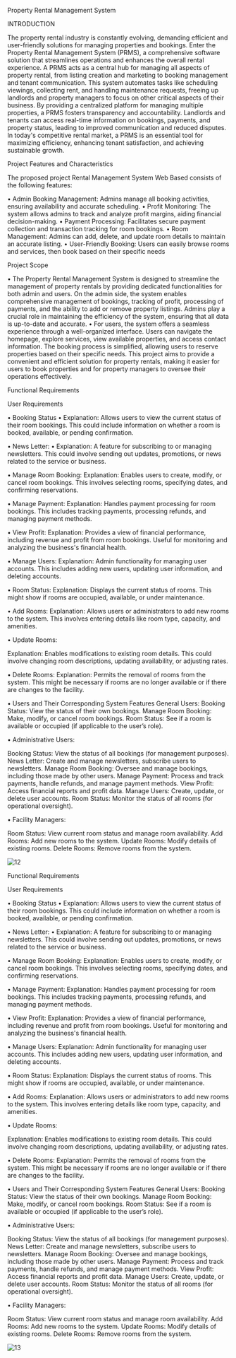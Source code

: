 
Property Rental Management System

INTRODUCTION

The property rental industry is constantly evolving, demanding efficient and user-friendly solutions for managing properties and bookings. Enter the Property Rental Management System (PRMS), a comprehensive software solution that streamlines operations and enhances the overall rental experience. A PRMS acts as a central hub for managing all aspects of property rental, from listing creation and marketing to booking management and tenant communication. This system automates tasks like scheduling viewings, collecting rent, and handling maintenance requests, freeing up landlords and property managers to focus on other critical aspects of their business. By providing a centralized platform for managing multiple properties, a PRMS fosters transparency and accountability. Landlords and tenants can access real-time information on bookings, payments, and property status, leading to improved communication and reduced disputes. In today's competitive rental market, a PRMS is an essential tool for maximizing efficiency, enhancing tenant satisfaction, and achieving sustainable growth.
 


Project Features and Characteristics

The proposed project Rental Management System Web Based consists of the following features:


•	Admin Booking Management:
Admins manage all booking activities, ensuring availability and accurate scheduling.
•	Profit Monitoring:
The system allows admins to track and analyze profit margins, aiding financial decision-making.
•	Payment Processing:
Facilitates secure payment collection and transaction tracking for room bookings.
•	Room Management:
Admins can add, delete, and update room details to maintain an accurate listing.
•	User-Friendly Booking:
Users can easily browse rooms and services, then book based on their specific needs




Project Scope

•	The Property Rental Management System is designed to streamline the management of property rentals by providing dedicated functionalities for both admin and users. On the admin side, the system enables comprehensive management of bookings, tracking of profit, processing of payments, and the ability to add or remove property listings. Admins play a crucial role in maintaining the efficiency of the system, ensuring that all data is up-to-date and accurate.
•	For users, the system offers a seamless experience through a well-organized interface. Users can navigate the homepage, explore services, view available properties, and access contact information. The booking process is simplified, allowing users to reserve properties based on their specific needs. This project aims to provide a convenient and efficient solution for property rentals, making it easier for users to book properties and for property managers to oversee their operations effectively.



Functional Requirements

User Requirements

•	Booking Status
•	Explanation: Allows users to view the current status of their room bookings. This could include information on whether a room is booked, available, or pending confirmation.

•	News Letter:
•	Explanation: A feature for subscribing to or managing newsletters. This could involve sending out updates, promotions, or news related to the service or business.



•	Manage Room Booking:
Explanation: Enables users to create, modify, or cancel room bookings. This involves selecting rooms, specifying dates, and confirming reservations.

•	Manage Payment:
Explanation: Handles payment processing for room bookings. This includes tracking payments, processing refunds, and managing payment methods.

•	View Profit:
Explanation: Provides a view of financial performance, including revenue and profit from room bookings. Useful for monitoring and analyzing the business's financial health.

•	Manage Users:
Explanation: Admin functionality for managing user accounts. This includes adding new users, updating user information, and deleting accounts.

•	Room Status:
Explanation: Displays the current status of rooms. This might show if rooms are occupied, available, or under maintenance.

•	Add Rooms:
Explanation: Allows users or administrators to add new rooms to the system. This involves entering details like room type, capacity, and amenities.

•	Update Rooms:
 
Explanation: Enables modifications to existing room details. This could involve changing room descriptions, updating availability, or adjusting rates.

•	Delete Rooms:
Explanation: Permits the removal of rooms from the system. This might be necessary if rooms are no longer available or if there are changes to the facility.


•	Users and Their Corresponding System Features General Users:
Booking Status: View the status of their own bookings.
Manage Room Booking: Make, modify, or cancel room bookings.
Room Status: See if a room is available or occupied (if applicable to the user’s role).





•	Administrative Users:

Booking Status: View the status of all bookings (for management purposes). News Letter: Create and manage newsletters, subscribe users to newsletters.
Manage Room Booking: Oversee and manage bookings, including those made by other users. Manage Payment: Process and track payments, handle refunds, and manage payment methods. View Profit: Access financial reports and profit data.
Manage Users: Create, update, or delete user accounts.
Room Status: Monitor the status of all rooms (for operational oversight).
 
•	Facility Managers:


Room Status: View current room status and manage room availability. Add Rooms: Add new rooms to the system.
Update Rooms: Modify details of existing rooms. Delete Rooms: Remove rooms from the system.



![12](https://github.com/user-attachments/assets/d5e9b9c0-af05-4727-9197-763276dae5e3)



Functional Requirements

User Requirements

•	Booking Status
•	Explanation: Allows users to view the current status of their room bookings. This could include information on whether a room is booked, available, or pending confirmation.

•	News Letter:
•	Explanation: A feature for subscribing to or managing newsletters. This could involve sending out updates, promotions, or news related to the service or business.



•	Manage Room Booking:
Explanation: Enables users to create, modify, or cancel room bookings. This involves selecting rooms, specifying dates, and confirming reservations.

•	Manage Payment:
Explanation: Handles payment processing for room bookings. This includes tracking payments, processing refunds, and managing payment methods.

•	View Profit:
Explanation: Provides a view of financial performance, including revenue and profit from room bookings. Useful for monitoring and analyzing the business's financial health.

•	Manage Users:
Explanation: Admin functionality for managing user accounts. This includes adding new users, updating user information, and deleting accounts.

•	Room Status:
Explanation: Displays the current status of rooms. This might show if rooms are occupied, available, or under maintenance.

•	Add Rooms:
Explanation: Allows users or administrators to add new rooms to the system. This involves entering details like room type, capacity, and amenities.

•	Update Rooms:
 
Explanation: Enables modifications to existing room details. This could involve changing room descriptions, updating availability, or adjusting rates.

•	Delete Rooms:
Explanation: Permits the removal of rooms from the system. This might be necessary if rooms are no longer available or if there are changes to the facility.


•	Users and Their Corresponding System Features General Users:
Booking Status: View the status of their own bookings.
Manage Room Booking: Make, modify, or cancel room bookings.
Room Status: See if a room is available or occupied (if applicable to the user’s role).





•	Administrative Users:

Booking Status: View the status of all bookings (for management purposes). News Letter: Create and manage newsletters, subscribe users to newsletters.
Manage Room Booking: Oversee and manage bookings, including those made by other users. Manage Payment: Process and track payments, handle refunds, and manage payment methods. View Profit: Access financial reports and profit data.
Manage Users: Create, update, or delete user accounts.
Room Status: Monitor the status of all rooms (for operational oversight).
 
•	Facility Managers:


Room Status: View current room status and manage room availability. Add Rooms: Add new rooms to the system.
Update Rooms: Modify details of existing rooms. Delete Rooms: Remove rooms from the system.


![13](https://github.com/user-attachments/assets/e05fbe3f-3825-48e7-a6d5-30f037e4e448)



 









